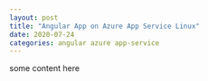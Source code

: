 ```yaml
---
layout: post
title: "Angular App on Azure App Service Linux"
date: 2020-07-24
categories: angular azure app-service
---
```


some content here
